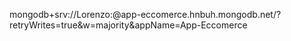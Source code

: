 mongodb+srv://Lorenzo:<password>@app-eccomerce.hnbuh.mongodb.net/?retryWrites=true&w=majority&appName=App-Eccomerce